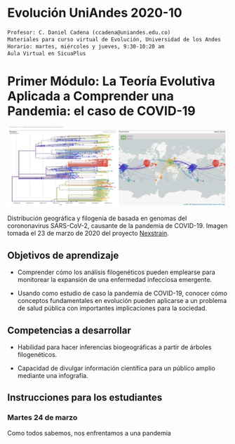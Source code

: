 # Evolución UniAndes 2020-10
    
    Profesor: C. Daniel Cadena (ccadena@uniandes.edu.co) 
    Materiales para curso virtual de Evolución, Universidad de los Andes
    Horario: martes, miércoles y jueves, 9:30-10:20 am
    Aula Virtual en SicuaPlus
       
# Primer Módulo: La Teoría Evolutiva Aplicada a Comprender una Pandemia: el caso de COVID-19

![](nextstrain.png)

Distribución geográfica y filogenia de basada en genomas del corononavirus SARS-CoV-2, causante de la pandemia de COVID-19. Imagen tomada el 23 de marzo de 2020 del proyecto [Nexstrain](https://nextstrain.org/).
    
## Objetivos de aprendizaje

-	Comprender cómo los análisis filogenéticos pueden emplearse para monitorear la expansión de una enfermedad infecciosa emergente.

-	Usando como estudio de caso la pandemia de COVID-19, conocer cómo conceptos fundamentales en evolución pueden aplicarse a un problema de salud pública con importantes implicaciones para la sociedad.

## Competencias a desarrollar

-	Habilidad para hacer inferencias biogeográficas a partir de árboles filogenéticos.

-	Capacidad de divulgar información científica para un público amplio mediante una infografía.

## Instrucciones para los estudiantes

### Martes 24 de marzo

Como todos sabemos, nos enfrentamos a una pandemia

